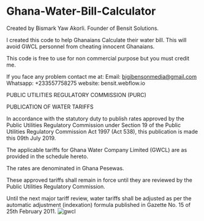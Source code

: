 # Ghana-Water-Bill-Calculator
Created by Bismark Yaw Akorli. Founder of Bensit Solutions.

I created this code to help Ghanaians Calculate their water bill. This will avoid GWCL personnel from cheating innocent Ghanaians.

This code is free to use for non commercial purpose but you must credit me.

If you face any problem contact me at:
Email: bigibensonmedia@gmail.com
Whatsapp: +233557758275
website: bensit.webflow.io 


PUBLIC UTILITIES REGULATORY COMMISSION (PURC)

PUBLICATION OF WATER TARIFFS

In accordance with the statutory duty to publish rates approved by the Public Utilities Regulatory Commission under Section 19 of the Public Utilities Regulatory Commission Act 1997 (Act 538), this publication is made this 09th  July 2019.

The applicable tariffs for Ghana Water Company Limited (GWCL) are as provided in the schedule hereto.

The rates are denominated in Ghana Pesewas.

These approved tariffs shall remain in force until they are reviewed by the Public Utilities Regulatory Commission.

Until the next major tariff review, water tariffs shall be adjusted as per the automatic adjustment (indexation) formula published in Gazette No. 15 of 25th February 2011.
![gwcl](https://user-images.githubusercontent.com/64429317/220454629-59f4829a-b145-4f49-8a29-4a4910fbcb66.png)
